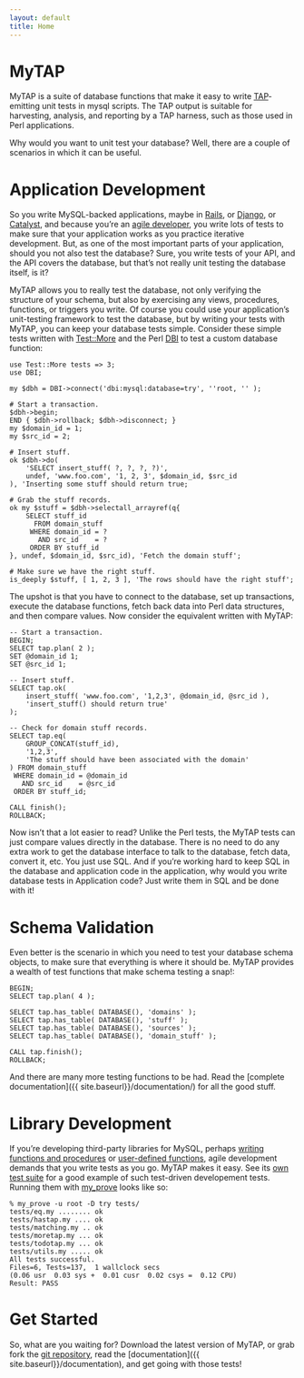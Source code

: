 ```yaml
---
layout: default
title: Home
---
```

# MyTAP

MyTAP is a suite of database functions that make it easy to write [TAP](http://testanything.org)-emitting unit tests in mysql scripts. The TAP output is suitable for harvesting, analysis, and reporting by a TAP harness, such as those used in Perl applications.

Why would you want to unit test your database? Well, there are a couple of scenarios in which it can be useful.

# Application Development

So you write MySQL-backed applications, maybe in [Rails](http://rubyonrails.org), or [Django](https://www.djangoproject.com), or [Catalyst](http://www.catalystframework.org), and because you’re an [agile developer](https://en.wikipedia.org/wiki/Agile_software_development), you write lots of tests to make sure that your application works as you practice iterative development. But, as one of the most important parts of your application, should you not also test the database? Sure, you write tests of your API, and the API covers the database, but that’s not really unit testing the database itself, is it?

MyTAP allows you to really test the database, not only verifying the structure of your schema, but also by exercising any views, procedures, functions, or triggers you write. Of course you could use your application’s unit-testing framework to test the database, but by writing your tests with MyTAP, you can keep your database tests simple. Consider these simple tests written with [Test::More](http://search.cpan.org/~exodist/Test-Simple-1.302085/lib/Test/More.pm) and the Perl [DBI](http://search.cpan.org/~timb/DBI-1.636/DBI.pm) to test a custom database function:

    use Test::More tests => 3;
    use DBI;    
    
    my $dbh = DBI->connect('dbi:mysql:database=try', ''root, '' );    
    
    # Start a transaction.
    $dbh->begin;
    END { $dbh->rollback; $dbh->disconnect; }
    my $domain_id = 1;
    my $src_id = 2;    
    
    # Insert stuff.
    ok $dbh->do(
        'SELECT insert_stuff( ?, ?, ?, ?)',
        undef, 'www.foo.com', '1, 2, 3', $domain_id, $src_id
    ), 'Inserting some stuff should return true;    
    
    # Grab the stuff records.
    ok my $stuff = $dbh->selectall_arrayref(q{
        SELECT stuff_id
          FROM domain_stuff
         WHERE domain_id = ?
           AND src_id    = ?
         ORDER BY stuff_id
    }, undef, $domain_id, $src_id), 'Fetch the domain stuff';    
    
    # Make sure we have the right stuff.
    is_deeply $stuff, [ 1, 2, 3 ], 'The rows should have the right stuff';

The upshot is that you have to connect to the database, set up transactions, execute the database functions, fetch back data into Perl data structures, and then compare values. Now consider the equivalent written with MyTAP:

    -- Start a transaction.
    BEGIN;
    SELECT tap.plan( 2 );
    SET @domain_id 1;
    SET @src_id 1;    
    
    -- Insert stuff.
    SELECT tap.ok(
        insert_stuff( 'www.foo.com', '1,2,3', @domain_id, @src_id ),
        'insert_stuff() should return true'
    );    
    
    -- Check for domain stuff records.
    SELECT tap.eq(
        GROUP_CONCAT(stuff_id),
        '1,2,3',
        'The stuff should have been associated with the domain'
    ) FROM domain_stuff
     WHERE domain_id = @domain_id
       AND src_id    = @src_id
     ORDER BY stuff_id;    
    
    CALL finish();
    ROLLBACK;

Now isn’t that a lot easier to read? Unlike the Perl tests, the MyTAP tests can just compare values directly in the database. There is no need to do any extra work to get the database interface to talk to the database, fetch data, convert it, etc. You just use SQL. And if you’re working hard to keep SQL in the database and application code in the application, why would you write database tests in Application code? Just write them in SQL and be done with it!

# Schema Validation

Even better is the scenario in which you need to test your database schema objects, to make sure that everything is where it should be. MyTAP provides a wealth of test functions that make schema testing a snap!:

    BEGIN;
    SELECT tap.plan( 4 );    
    
    SELECT tap.has_table( DATABASE(), 'domains' );
    SELECT tap.has_table( DATABASE(), 'stuff' );
    SELECT tap.has_table( DATABASE(), 'sources' );
    SELECT tap.has_table( DATABASE(), 'domain_stuff' );    
    
    CALL tap.finish();
    ROLLBACK;

And there are many more testing functions to be had. Read the [complete documentation]({{ site.baseurl}}/documentation/) for all the good stuff.

# Library Development

If you’re developing third-party libraries for MySQL, perhaps [writing functions and procedures](https://dev.mysql.com/doc/refman/5.5/en/create-procedure.html) or [user-defined functions](https://dev.mysql.com/doc/refman/5.5/en/adding-functions.html), agile development demands that you write tests as you go. MyTAP makes it easy. See its [own test suite](https://github.com/hepabolu/mytap/tree/master/tests) for a good example of such test-driven developement tests. Running them with [my_prove](http://search.cpan.org/~dwheeler/TAP-Parser-SourceHandler-MyTAP-3.27/bin/my_prove) looks like so:

    % my_prove -u root -D try tests/
    tests/eq.my ........ ok
    tests/hastap.my .... ok
    tests/matching.my .. ok
    tests/moretap.my ... ok
    tests/todotap.my ... ok
    tests/utils.my ..... ok
    All tests successful.
    Files=6, Tests=137,  1 wallclock secs
    (0.06 usr  0.03 sys +  0.01 cusr  0.02 csys =  0.12 CPU)
    Result: PASS


# Get Started

So, what are you waiting for? Download the latest version of MyTAP, or grab fork the [git repository](https://github.com/hepabolu/mytap), read the [documentation]({{ site.baseurl}}/documentation), and get going with those tests!

